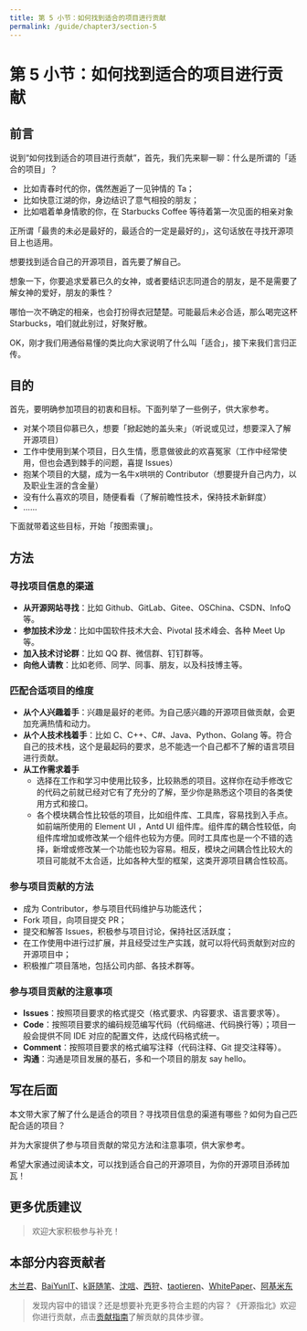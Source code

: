 ```yaml
---
title: 第 5 小节：如何找到适合的项目进行贡献
permalink: /guide/chapter3/section-5
---
```


# 第 5 小节：如何找到适合的项目进行贡献

## 前言

说到“如何找到适合的项目进行贡献”，首先，我们先来聊一聊：什么是所谓的「适合的项目」？

- 比如青春时代的你，偶然邂逅了一见钟情的 Ta；
- 比如快意江湖的你，身边结识了意气相投的朋友；
- 比如唱着单身情歌的你，在 Starbucks Coffee 等待着第一次见面的相亲对象

正所谓「最贵的未必是最好的，最适合的一定是最好的」，这句话放在寻找开源项目上也适用。

想要找到适合自己的开源项目，首先要了解自己。

想象一下，你要追求爱慕已久的女神，或者要结识志同道合的朋友，是不是需要了解女神的爱好，朋友的秉性？

哪怕一次不确定的相亲，也会打扮得衣冠楚楚。可能最后未必合适，那么喝完这杯 Starbucks，咱们就此别过，好聚好散。

OK，刚才我们用通俗易懂的类比向大家说明了什么叫「适合」，接下来我们言归正传。

## 目的

首先，要明确参加项目的初衷和目标。下面列举了一些例子，供大家参考。

- 对某个项目仰慕已久，想要「掀起她的盖头来」（听说或见过，想要深入了解开源项目）
- 工作中使用到某个项目，日久生情，愿意做彼此的欢喜冤家（工作中经常使用，但也会遇到棘手的问题，喜提 Issues）
- 抱某个项目的大腿，成为一名牛x哄哄的 Contributor（想要提升自己内力，以及职业生涯的含金量）
- 没有什么喜欢的项目，随便看看（了解前瞻性技术，保持技术新鲜度）
- ……

下面就带着这些目标，开始「按图索骥」。

## 方法

### 寻找项目信息的渠道

- **从开源网站寻找**：比如 Github、GitLab、Gitee、OSChina、CSDN、InfoQ 等。
- **参加技术沙龙**：比如中国软件技术大会、Pivotal 技术峰会、各种 Meet Up 等。
- **加入技术讨论群**：比如 QQ 群、微信群、钉钉群等。
- **向他人请教**：比如老师、同学、同事、朋友，以及科技博主等。

### 匹配合适项目的维度

- **从个人兴趣着手**：兴趣是最好的老师。为自己感兴趣的开源项目做贡献，会更加充满热情和动力。
- **从个人技术栈着手**：比如 C、C++、C#、Java、Python、Golang 等。符合自己的技术栈，这个是最起码的要求，总不能选一个自己都不了解的语言项目进行贡献。
- **从工作需求着手**
  - 选择在工作和学习中使用比较多，比较熟悉的项目。这样你在动手修改它的代码之前就已经对它有了充分的了解，至少你是熟悉这个项目的各类使用方式和接口。
  - 各个模块耦合性比较低的项目，比如组件库、工具库，容易找到入手点。如前端所使用的 Element UI ，Antd UI 组件库。组件库的耦合性较低，向组件库增加或修改某一个组件也较为方便。同时工具库也是一个不错的选择，新增或修改某一个功能也较为容易。相反，模块之间耦合性比较大的项目可能就不太合适，比如各种大型的框架，这类开源项目耦合性较高。

### 参与项目贡献的方法

- 成为 Contributor，参与项目代码维护与功能迭代；
- Fork 项目，向项目提交 PR；
- 提交和解答 Issues，积极参与项目讨论，保持社区活跃度；
- 在工作使用中进行过扩展，并且经受过生产实践，就可以将代码贡献到对应的开源项目中；
- 积极推广项目落地，包括公司内部、各技术群等。

### 参与项目贡献的注意事项

- **Issues**：按照项目要求的格式提交（格式要求、内容要求、语言要求等）。
- **Code**：按照项目要求的编码规范编写代码（代码缩进、代码换行等）；项目一般会提供不同 IDE 对应的配置文件，达成代码格式统一。
- **Comment**：按照项目要求的格式编写注释（代码注释、Git 提交注释等）。
- **沟通**：沟通是项目发展的基石，多和一个项目的朋友 say hello。

## 写在后面

本文带大家了解了什么是适合的项目？寻找项目信息的渠道有哪些？如何为自己匹配合适的项目？

并为大家提供了参与项目贡献的常见方法和注意事项，供大家参考。

希望大家通过阅读本文，可以找到适合自己的开源项目，为你的开源项目添砖加瓦！

## 更多优质建议

> 欢迎大家积极参与补充！

## 本部分内容贡献者

[木兰君](https://gitee.com/suiboyu)、[BaiYunIT](https://gitee.com/baiyunit)、[k哥随笔](https://gitee.com/wangkit)、[沈唁](https://gitee.com/sy-records)、[西狩](https://gitee.com/lihuimingxs)、[taotieren](https://gitee.com/taotieren)、[WhitePaper](https://gitee.com/whitepaper233)、[阿基米东](https://gitee.com/luhuadong)

> 发现内容中的错误？还是想要补充更多符合主题的内容？《开源指北》欢迎你进行贡献，点击[贡献指南](./../贡献指南.md)了解贡献的具体步骤。